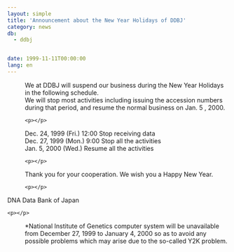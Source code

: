 ```yaml
---
layout: simple
title: 'Announcement about the New Year Holidays of DDBJ'
category: news
db:
  - ddbj


date: 1999-11-11T00:00:00
lang: en
---
```


<dd>We at DDBJ will suspend our business during the New Year Holidays in the following schedule.<br>
<dd>We will stop most activities including issuing the accession numbers during that period, and resume the normal business on Jan. 5 , 2000.

    <p></p>
<dd>Dec. 24, 1999 (Fri.) 12:00 Stop receiving data<br>
<dd>Dec. 27, 1999 (Mon.) 9:00 Stop all the activities<br>
<dd>Jan. 5, 2000 (Wed.) Resume all the activities

    <p></p>
<dd>Thank you for your cooperation. We wish you a Happy New Year.

    <p></p>
</dd>
</dd>
</dd>
</dd>
</dd>
</dd>
<dt>DNA Data Bank of Japan

    <p></p>
</dt>
<dd>*National Institute of Genetics computer system will be unavailable from December 27, 1999 to January 4, 2000 so as to avoid any possible problems which may arise due to the so-called Y2K problem.</dd>
